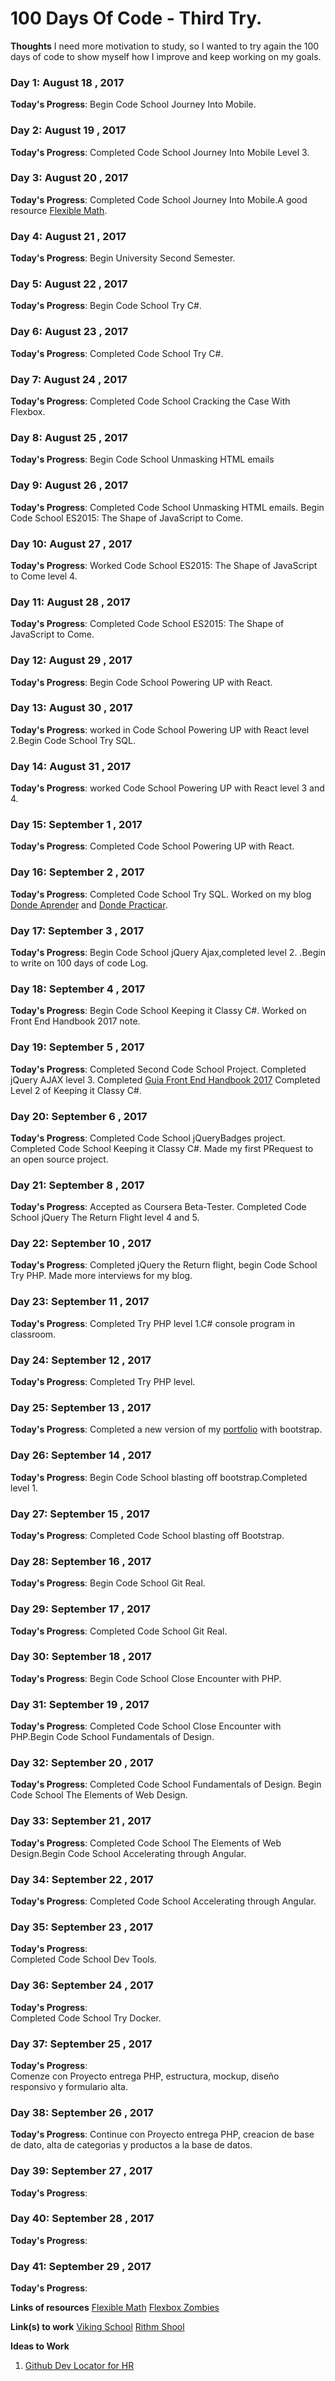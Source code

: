 # 100 Days Of Code - Third Try. 
**Thoughts** I need more motivation to study, so I wanted to try again the 100 days of code to show myself how I improve and keep working on my goals.

### Day 1: August 18 , 2017
**Today's Progress**: Begin Code School Journey Into Mobile. 
### Day 2: August 19 , 2017
**Today's Progress**: Completed Code School Journey Into Mobile Level 3.
### Day 3: August 20 , 2017
**Today's Progress**: Completed Code School Journey Into Mobile.A good resource [Flexible Math](http://responsv.com/flexible-math/).
### Day 4: August 21 , 2017
**Today's Progress**: Begin University Second Semester.

### Day 5: August 22 , 2017
**Today's Progress**: Begin Code School Try C#. 

### Day 6: August 23 , 2017
**Today's Progress**: Completed Code School Try C#.  

### Day 7: August 24 , 2017
**Today's Progress**: Completed Code School Cracking the Case With Flexbox.

### Day 8: August 25 , 2017
**Today's Progress**: Begin Code School Unmasking HTML emails  

### Day 9: August 26 , 2017
**Today's Progress**: Completed Code School Unmasking HTML emails. Begin Code School ES2015: The Shape of JavaScript to Come.

### Day 10: August 27 , 2017
**Today's Progress**: Worked Code School ES2015: The Shape of JavaScript to Come level 4.

### Day 11: August 28 , 2017
**Today's Progress**: Completed Code School ES2015: The Shape of JavaScript to Come.

 
### Day 12: August 29 , 2017
**Today's Progress**: Begin Code School Powering UP with React.

### Day 13: August 30 , 2017
**Today's Progress**: worked in Code School Powering UP with React level 2.Begin  Code School Try SQL.

### Day 14: August 31 , 2017
**Today's Progress**: worked Code School Powering UP with React level 3 and 4.

### Day 15: September 1 , 2017
**Today's Progress**: Completed Code School Powering UP with React.

### Day 16: September 2 , 2017
**Today's Progress**: Completed Code School Try SQL. Worked on my blog [Donde Aprender](http://alvaromesa.com/blog/notas/lecturas/moocs.html) and [Donde Practicar](http://alvaromesa.com/blog/notas/lecturas/practicar.html).

### Day 17: September 3 , 2017
**Today's Progress**: Begin Code School jQuery Ajax,completed level 2. .Begin to write on 100 days of code Log.
### Day 18: September 4 , 2017
**Today's Progress**: Begin Code School Keeping it Classy C#. Worked on Front End Handbook 2017 note.
### Day 19: September 5 , 2017
**Today's Progress**: Completed Second Code School Project. Completed jQuery AJAX level 3. 
Completed [Guia Front End Handbook 2017](http://alvaromesa.com/blog/guias/feh2017.html)
Completed Level 2 of Keeping it Classy C#.
### Day 20: September 6 , 2017
**Today's Progress**: Completed Code School jQueryBadges project.
Completed Code School Keeping it Classy C#.
Made my first PRequest to an open source project.
### Day 21: September 8 , 2017
**Today's Progress**: Accepted as Coursera Beta-Tester.
Completed Code School jQuery The Return Flight level 4 and 5.
### Day 22: September 10  , 2017
**Today's Progress**: Completed jQuery the Return flight, begin Code School Try PHP. Made more interviews for my blog.
### Day 23: September 11 , 2017
**Today's Progress**:  Completed Try PHP level 1.C# console program in classroom.
### Day 24: September 12 , 2017
**Today's Progress**:  Completed Try PHP level.
### Day 25: September 13 , 2017
**Today's Progress**:   Completed a new version of my [portfolio](http://alvaromesa.com/)  with bootstrap.
### Day 26: September 14 , 2017
**Today's Progress**:   Begin Code School  blasting off bootstrap.Completed level 1.
### Day 27: September 15 , 2017
**Today's Progress**: Completed Code School  blasting off  Bootstrap. 
### Day 28: September 16 , 2017
**Today's Progress**: Begin Code School Git Real.
### Day 29: September 17 , 2017
**Today's Progress**: Completed Code School Git Real.
### Day 30: September 18 , 2017
**Today's Progress**: Begin Code School Close Encounter with PHP.
### Day 31: September 19 , 2017
**Today's Progress**:  Completed Code School Close Encounter with PHP.Begin  Code School Fundamentals of Design.
### Day 32: September 20 , 2017
**Today's Progress**:  Completed Code School Fundamentals of Design. Begin Code School The Elements of Web Design.
### Day 33: September 21 , 2017
**Today's Progress**:  Completed Code School The Elements of Web Design.Begin Code School Accelerating through Angular.
### Day 34: September 22 , 2017
**Today's Progress**:  Completed Code School Accelerating through Angular.
### Day 35: September 23 , 2017
**Today's Progress**:  
Completed  Code School Dev Tools.
### Day 36: September 24 , 2017
**Today's Progress**:  
Completed  Code School Try Docker.
### Day 37: September 25 , 2017
**Today's Progress**:  
Comenze con Proyecto entrega PHP, estructura, mockup, diseño responsivo y formulario alta.
### Day 38: September 26 , 2017
**Today's Progress**: 
Continue con Proyecto entrega PHP, creacion de base de dato, alta de categorias y productos a la base de datos.
### Day 39: September 27 , 2017
**Today's Progress**:  
### Day 40: September 28 , 2017
**Today's Progress**:  
### Day 41: September 29 , 2017
**Today's Progress**:  



**Links of   resources**
 [Flexible Math](http://responsv.com/flexible-math/)
 [Flexbox Zombies](http://geddski.teachable.com)

**Link(s) to work**
 [Viking School](http://www.vikingcodeschool.com/dashboard/)
 [Rithm Shool](https://www.rithmschool.com)
 
 **Ideas to Work**
 1. [Github Dev Locator for HR](https://help.github.com/articles/searching-users/#search-based-on-the-location-where-a-user-resides)
 
